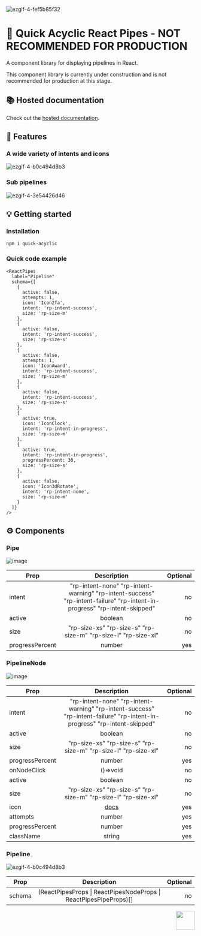 ![ezgif-4-fef5b85f32](https://github.com/jamesgiu/react-pipes/assets/13777223/57c7879e-4438-44a2-86d5-3bfa50df5b22)

# 🔀 Quick Acyclic React Pipes - NOT RECOMMENDED FOR PRODUCTION
A component library for displaying pipelines in React.

This component library is currently under construction and is not recommended for production at this stage.

## 📚 Hosted documentation
Check out the [hosted documentation](https://jamesgiu.github.io/quick-acyclic/).

## 🚀 Features
### A wide variety of intents and icons
![ezgif-4-b0c494d8b3](https://github.com/jamesgiu/react-pipes/assets/13777223/cb65ca2a-03d5-430e-bfa8-a0d4fb22ab5f)

### Sub pipelines
![ezgif-4-3e54426d46](https://github.com/jamesgiu/react-pipes/assets/13777223/7384304e-8a80-416a-958e-d205e1e72c52)

## 💡 Getting started
### Installation
```
npm i quick-acyclic
``` 

### Quick code example
```
<ReactPipes
  label="Pipeline"
  schema={[
    {
      active: false,
      attempts: 1,
      icon: 'Icon2fa',
      intent: 'rp-intent-success',
      size: 'rp-size-m'
    },
    {
      active: false,
      intent: 'rp-intent-success',
      size: 'rp-size-s'
    },
    {
      active: false,
      attempts: 1,
      icon: 'IconAward',
      intent: 'rp-intent-success',
      size: 'rp-size-m'
    },
    {
      active: false,
      intent: 'rp-intent-success',
      size: 'rp-size-s'
    },
    {
      active: true,
      icon: 'IconClock',
      intent: 'rp-intent-in-progress',
      size: 'rp-size-m'
    },
    {
      active: true,
      intent: 'rp-intent-in-progress',
      progressPercent: 30,
      size: 'rp-size-s'
    },
    {
      active: false,
      icon: 'Icon3dRotate',
      intent: 'rp-intent-none',
      size: 'rp-size-m'
    }
  ]}
/>
```

## ⚙ Components
### Pipe
![image](https://github.com/jamesgiu/quick-acyclic/assets/13777223/0b2677e3-f900-46c0-bebc-93eb73197773)

| Prop          | Description        | Optional  |
| ------------- |:-------------:| -----:|
| intent      |"rp-intent-none" "rp-intent-warning" "rp-intent-success" "rp-intent-failure" "rp-intent-in-progress" "rp-intent-skipped"  | no |
| active      | boolean      |   no |
|  size | "rp-size-xs" "rp-size-s" "rp-size-m" "rp-size-l" "rp-size-xl"      |   no |
|  progressPercent | number      |    yes |

### PipelineNode
![image](https://github.com/jamesgiu/quick-acyclic/assets/13777223/00b17998-3a37-4f0b-ac59-144bb171d07a)

| Prop          | Description        | Optional  |
| ------------- |:-------------:| -----:|
| intent      |"rp-intent-none" "rp-intent-warning" "rp-intent-success" "rp-intent-failure" "rp-intent-in-progress" "rp-intent-skipped"  | no |
| active      | boolean      |   no |
|  size | "rp-size-xs" "rp-size-s" "rp-size-m" "rp-size-l" "rp-size-xl"      |   no |
|  progressPercent | number      |    yes |
| onNodeClick      | ()=>void  | no |
| active      | boolean      |   no |
|  size | "rp-size-xs" "rp-size-s" "rp-size-m" "rp-size-l" "rp-size-xl"      |   no |
|  icon |   [docs](https://jamesgiu.github.io/quick-acyclic/?path=/docs/pipelinenode--docs)    |    yes |
|  attempts | number      |    yes |
|  progressPercent | number      |    yes |
|  className | string      |    yes |

### Pipeline
![ezgif-4-b0c494d8b3](https://github.com/jamesgiu/react-pipes/assets/13777223/cb65ca2a-03d5-430e-bfa8-a0d4fb22ab5f)

| Prop          | Description        | Optional  |
| ------------- |:-------------:| -----:|
| schema      | (ReactPipesProps \| ReactPipesNodeProps \| ReactPipesPipeProps)[]  | no

<img src="https://github.com/jamesgiu/react-pipes/assets/13777223/7706e6f4-b3e6-49a0-a693-42e0069a11bb" width="50" height="50" align="right"/>
